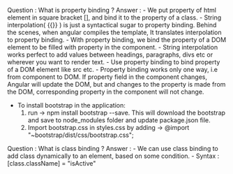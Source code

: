 Question : What is property binding ?
Answer :
         - We put property of html element in square bracket [], and bind it to the property of a class.
         - String interpolation( {{}} ) is just a syntactical sugar to property binding. Behind the scenes, when angular compiles the template, It translates interpolation to property binding.
         - With property binding, we bind the property of a DOM element to be filled with property in the component.
         - String interpolation works perfect to add values between headings, paragraphs, divs etc or wherever you want to render text.
         - Use property binding to bind property of a DOM element like src etc.
         - Property binding works only one way, i.e from component to DOM. If property field in the component changes, Angular will update the DOM, but and changes to the property is made from the DOM, corresponding property in the component will not change.

- To install bootstrap in the application:
  1.  run -> npm install bootstrap --save. This will download the bootstrap and save to node_modules folder and update package.json file.
  2. Import bootstrap.css in styles.css by adding -> @import "~bootstrap/dist/css/bootstrap.css";

Question : What is class binding ?
Answer : - We can use class binding to add class dynamically to an element, based on some condition.
         - Syntax : [class.className] = "isActive"

